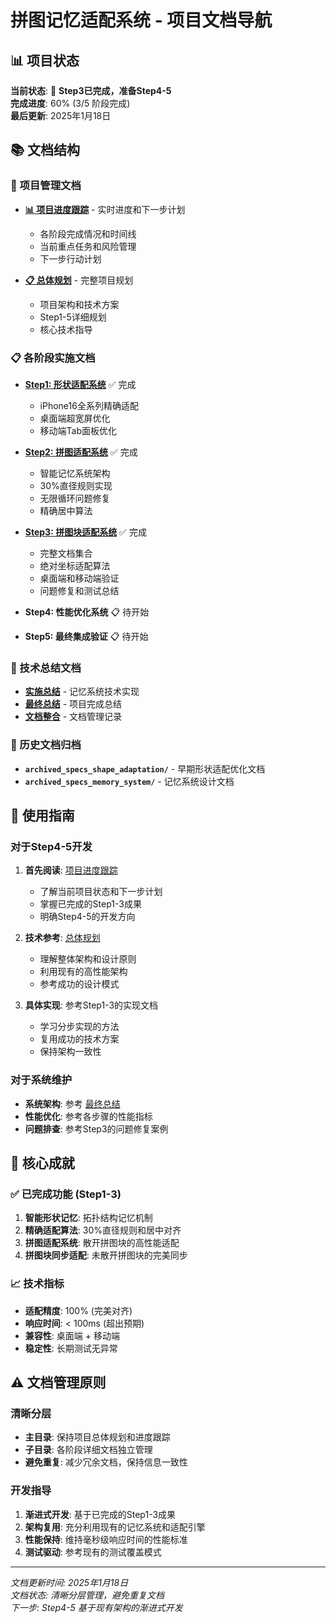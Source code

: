 # 拼图记忆适配系统 - 项目文档导航

## 📊 项目状态

**当前状态**: 🎯 **Step3已完成，准备Step4-5**  
**完成进度**: 60% (3/5 阶段完成)  
**最后更新**: 2025年1月18日

## 📚 文档结构

### 🎯 项目管理文档
- **[📊 项目进度跟踪](./project_progress_tracker.md)** - 实时进度和下一步计划
  - 各阶段完成情况和时间线
  - 当前重点任务和风险管理
  - 下一步行动计划

- **[📋 总体规划](./puzzle_memory_adaptation_optimization_plan.md)** - 完整项目规划
  - 项目架构和技术方案
  - Step1-5详细规划
  - 核心技术指导

### 📋 各阶段实施文档
- **[Step1: 形状适配系统](./step1_canvas_adaptation_plan.md)** ✅ 完成
  - iPhone16全系列精确适配
  - 桌面端超宽屏优化
  - 移动端Tab面板优化
  
- **[Step2: 拼图适配系统](./step2_shape_adaptation_plan.md)** ✅ 完成
  - 智能记忆系统架构
  - 30%直径规则实现
  - 无限循环问题修复
  - 精确居中算法

- **[Step3: 拼图块适配系统](./step3/)** ✅ 完成
  - 完整文档集合
  - 绝对坐标适配算法
  - 桌面端和移动端验证
  - 问题修复和测试总结

- **Step4: 性能优化系统** 📋 待开始
- **Step5: 最终集成验证** 📋 待开始

### 🔧 技术总结文档
- **[实施总结](./memory_system_implementation_summary.md)** - 记忆系统技术实现
- **[最终总结](./final_project_summary.md)** - 项目完成总结
- **[文档整合](./DOCUMENT_CONSOLIDATION_SUMMARY.md)** - 文档管理记录

### 📁 历史文档归档
- **`archived_specs_shape_adaptation/`** - 早期形状适配优化文档
- **`archived_specs_memory_system/`** - 记忆系统设计文档

## 🚀 使用指南

### 对于Step4-5开发
1. **首先阅读**: [项目进度跟踪](./project_progress_tracker.md)
   - 了解当前项目状态和下一步计划
   - 掌握已完成的Step1-3成果
   - 明确Step4-5的开发方向

2. **技术参考**: [总体规划](./puzzle_memory_adaptation_optimization_plan.md)
   - 理解整体架构和设计原则
   - 利用现有的高性能架构
   - 参考成功的设计模式

3. **具体实现**: 参考Step1-3的实现文档
   - 学习分步实现的方法
   - 复用成功的技术方案
   - 保持架构一致性

### 对于系统维护
- **系统架构**: 参考 [最终总结](./final_project_summary.md)
- **性能优化**: 参考各步骤的性能指标
- **问题排查**: 参考Step3的问题修复案例

## 🎯 核心成就

### ✅ 已完成功能 (Step1-3)
1. **智能形状记忆**: 拓扑结构记忆机制
2. **精确适配算法**: 30%直径规则和居中对齐
3. **拼图适配系统**: 散开拼图块的高性能适配
4. **拼图块同步适配**: 未散开拼图块的完美同步

### 📈 技术指标
- **适配精度**: 100% (完美对齐)
- **响应时间**: < 100ms (超出预期)
- **兼容性**: 桌面端 + 移动端
- **稳定性**: 长期测试无异常

## ⚠️ 文档管理原则

### 清晰分层
- **主目录**: 保持项目总体规划和进度跟踪
- **子目录**: 各阶段详细文档独立管理
- **避免重复**: 减少冗余文档，保持信息一致性

### 开发指导
1. **渐进式开发**: 基于已完成的Step1-3成果
2. **架构复用**: 充分利用现有的记忆系统和适配引擎
3. **性能保持**: 维持毫秒级响应时间的性能标准
4. **测试驱动**: 参考现有的测试覆盖模式

---

*文档更新时间: 2025年1月18日*  
*文档状态: 清晰分层管理，避免重复文档*  
*下一步: Step4-5 基于现有架构的渐进式开发*